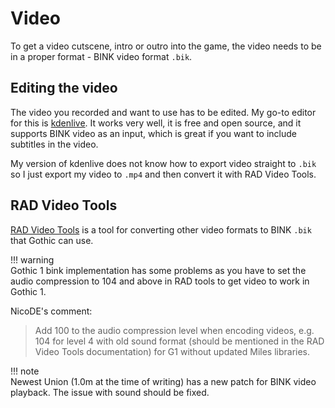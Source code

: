 # Video

To get a video cutscene, intro or outro into the game, the video needs to be in a proper format - BINK video format `.bik`.

## Editing the video

The video you recorded and want to use has to be edited. My go-to editor for this is [kdenlive](https://kdenlive.org/en/). It works very well, it is free and open source, and it supports BINK video as an input, which is great if you want to include subtitles in the video.

My version of kdenlive does not know how to export video straight to `.bik` so I just export my video to `.mp4` and then convert it with RAD Video Tools.

## RAD Video Tools

[RAD Video Tools](http://www.radgametools.com/bnkdown.htm) is a tool for converting other video formats to BINK `.bik` that Gothic can use.

!!! warning  
    Gothic 1 bink implementation has some problems as you have to set the audio compression to 104 and above in RAD tools to get video to work in Gothic 1.

NicoDE's comment: 
> Add 100 to the audio compression level when encoding videos, e.g. 104 for level 4 with old sound format (should be mentioned in the RAD Video Tools documentation) for G1 without updated Miles libraries.  

!!! note  
    Newest Union (1.0m at the time of writing) has a new patch for BINK video playback. The issue with sound should be fixed.